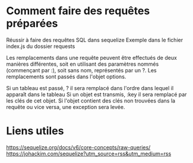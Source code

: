 # Comment faire des requêtes préparées

Réussir à faire des requêtes SQL dans sequelize
Exemple dans le fichier index.js du dossier requests

Les remplacements dans une requête peuvent être effectués de deux manières différentes, soit en utilisant des paramètres nommés (commençant par :), soit sans nom, représentés par un ?. Les remplacements sont passés dans l'objet options.

Si un tableau est passé, ? il sera remplacé dans l'ordre dans lequel il apparaît dans le tableau
Si un objet est transmis, :key il sera remplacé par les clés de cet objet. Si l'objet contient des clés non trouvées dans la requête ou vice versa, une exception sera levée.

# Liens utiles
https://sequelize.org/docs/v6/core-concepts/raw-queries/
https://johackim.com/sequelize?utm_source=rss&utm_medium=rss
